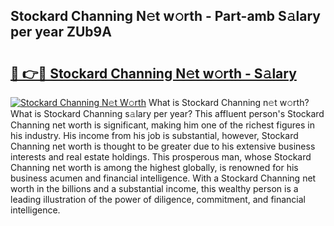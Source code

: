 ## Stockard Channing N𝚎t w𝚘rth - Part-amb S𝚊lary per year ZUb9A

# <h2><a href="http://gc1xoif.nevu.top/?p=Stockard+Channing">🔗 👉🔴 Stockard Channing N𝚎t w𝚘rth - S𝚊lary</a></h2>

[![Stockard Channing N𝚎t W𝚘rth](https://i.imgur.com/Oavwk0R.jpeg)](http://gc1xoif.nevu.top/?p=Stockard+Channing)
What is Stockard Channing n𝚎t w𝚘rth? What is Stockard Channing s𝚊lary per year?
This affluent person's Stockard Channing net worth is significant, making him one of the richest figures in his industry. His income from his job is substantial, however, Stockard Channing net worth is thought to be greater due to his extensive business interests and real estate holdings. This prosperous man, whose Stockard Channing net worth is among the highest globally, is renowned for his business acumen and financial intelligence. With a Stockard Channing net worth in the billions and a substantial income, this wealthy person is a leading illustration of the power of diligence, commitment, and financial intelligence.
